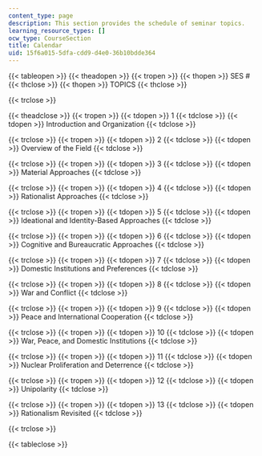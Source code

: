 ```yaml
---
content_type: page
description: This section provides the schedule of seminar topics.
learning_resource_types: []
ocw_type: CourseSection
title: Calendar
uid: 15f6a015-5dfa-cdd9-d4e0-36b10bdde364
---
```


{{< tableopen >}}
{{< theadopen >}}
{{< tropen >}}
{{< thopen >}}
SES #
{{< thclose >}}
{{< thopen >}}
TOPICS
{{< thclose >}}

{{< trclose >}}

{{< theadclose >}}
{{< tropen >}}
{{< tdopen >}}
1
{{< tdclose >}}
{{< tdopen >}}
Introduction and Organization
{{< tdclose >}}

{{< trclose >}}
{{< tropen >}}
{{< tdopen >}}
2
{{< tdclose >}}
{{< tdopen >}}
Overview of the Field
{{< tdclose >}}

{{< trclose >}}
{{< tropen >}}
{{< tdopen >}}
3
{{< tdclose >}}
{{< tdopen >}}
Material Approaches
{{< tdclose >}}

{{< trclose >}}
{{< tropen >}}
{{< tdopen >}}
4
{{< tdclose >}}
{{< tdopen >}}
Rationalist Approaches
{{< tdclose >}}

{{< trclose >}}
{{< tropen >}}
{{< tdopen >}}
5
{{< tdclose >}}
{{< tdopen >}}
Ideational and Identity-Based Approaches
{{< tdclose >}}

{{< trclose >}}
{{< tropen >}}
{{< tdopen >}}
6
{{< tdclose >}}
{{< tdopen >}}
Cognitive and Bureaucratic Approaches
{{< tdclose >}}

{{< trclose >}}
{{< tropen >}}
{{< tdopen >}}
7
{{< tdclose >}}
{{< tdopen >}}
Domestic Institutions and Preferences
{{< tdclose >}}

{{< trclose >}}
{{< tropen >}}
{{< tdopen >}}
8
{{< tdclose >}}
{{< tdopen >}}
War and Conflict
{{< tdclose >}}

{{< trclose >}}
{{< tropen >}}
{{< tdopen >}}
9
{{< tdclose >}}
{{< tdopen >}}
Peace and International Cooperation
{{< tdclose >}}

{{< trclose >}}
{{< tropen >}}
{{< tdopen >}}
10
{{< tdclose >}}
{{< tdopen >}}
War, Peace, and Domestic Institutions
{{< tdclose >}}

{{< trclose >}}
{{< tropen >}}
{{< tdopen >}}
11
{{< tdclose >}}
{{< tdopen >}}
Nuclear Proliferation and Deterrence
{{< tdclose >}}

{{< trclose >}}
{{< tropen >}}
{{< tdopen >}}
12
{{< tdclose >}}
{{< tdopen >}}
Unipolarity
{{< tdclose >}}

{{< trclose >}}
{{< tropen >}}
{{< tdopen >}}
13
{{< tdclose >}}
{{< tdopen >}}
Rationalism Revisited
{{< tdclose >}}

{{< trclose >}}

{{< tableclose >}}